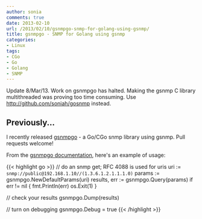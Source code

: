 ```yaml
---
author: sonia
comments: true
date: 2013-02-10
url: /2013/02/10/gsnmpgo-snmp-for-golang-using-gsnmp/
title: gsnmpgo - SNMP for Golang using gsnmp
categories:
- Linux
tags:
- CGo
- Go
- Golang
- SNMP
---
```


Update 8/Mar/13. Work on gsnmpgo has halted. Making the gsnmp C library multithreaded was proving too time consuming. Use http://github.com/soniah/gosnmp instead.

<!--more-->

## Previously...


I recently released [gsnmpgo](http://github.com/soniah/gsnmpgo) - a Go/CGo snmp library using gsnmp. Pull requests welcome!

From the [gsnmpgo documentation](http://godoc.org/github.com/soniah/gsnmpgo), here's an example of usage:

{{< highlight go >}}
// do an snmp get; RFC 4088 is used for uris
uri := `snmp://public@192.168.1.10//(1.3.6.1.2.1.1.1.0)`
params := gsnmpgo.NewDefaultParams(uri)
results, err := gsnmpgo.Query(params)
if err != nil {
    fmt.Println(err)
    os.Exit(1)
}

// check your results
gsnmpgo.Dump(results)

// turn on debugging
gsnmpgo.Debug = true
{{< /highlight >}}
